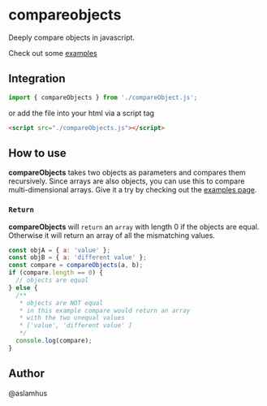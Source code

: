 # compareobjects

Deeply compare objects in javascript.

Check out some [examples](https://aslamhus.github.io/compareobjects/test/index.html)

## Integration

```js
import { compareObjects } from './compareObject.js';
```

or add the file into your html via a script tag

```html
<script src="./compareObjects.js"></script>
```

## How to use

**compareObjects** takes two objects as parameters and compares them recursively. Since arrays are also objects, you can use this to compare multi-dimensional arrays. Give it a try by checking out the [examples page](https://aslamhus.github.io/compareobjects/test/index.html).

### `Return`

**compareObjects** will `return` an `array` with length 0 if the objects are equal. Otherwise it will return an array of all the mismatching values.

```js
const objA = { a: 'value' };
const objB = { a: 'different value' };
const compare = compareObjects(a, b);
if (compare.length == 0) {
  // objects are equal
} else {
  /**
   * objects are NOT equal
   * in this example compare would return an array
   * with the two unequal values
   * ['value', 'different value' ]
   */
  console.log(compare);
}
```

## Author

@aslamhus
